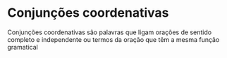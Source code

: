 # Conjunções coordenativas

Conjunções coordenativas são palavras que ligam orações de sentido completo e independente ou termos da oração que têm a mesma função gramatical

